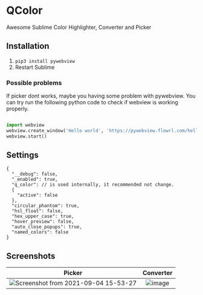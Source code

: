 # QColor
Awesome Sublime Color Highlighter, Converter and Picker 

## Installation
1. `pip3 install pywebview`
2. Restart Sublime

### Possible problems
  
If picker dont works, maybe you having some problem with pywebview. You can try run the following python code to check if webview is working properly.

```python

import webview
webview.create_window('Hello world', 'https://pywebview.flowrl.com/hello')
webview.start()

```

## Settings
```
{
  "__debug": false,
  "_enabled": true,
  "q_color": // is used internally, it recommended not change. 
  {
    "active": false 
  },
  "circular_phantom": true,
  "hsl_float": false,
  "hex_upper_case": true,
  "hover_preview": false,
  "auto_close_popups": true,
  "named_colors": false
}
```

## Screenshots
|Picker|Converter|
|:---:|:---:|
|![Screenshot from 2021-09-04 15-53-27](https://user-images.githubusercontent.com/2568375/132105273-a454bfa7-0f11-4e6b-b141-20654e36fe8c.png) | ![image](https://user-images.githubusercontent.com/2568375/109458175-0fb34c80-7a3b-11eb-8185-a92a24f98f38.png)

